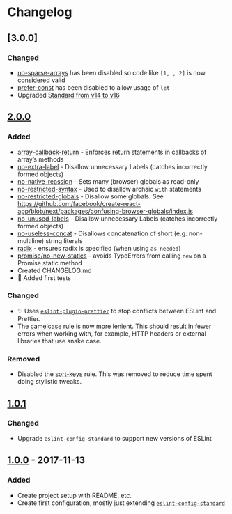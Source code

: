# Changelog

## [3.0.0]

### Changed

- [no-sparse-arrays](https://eslint.org/docs/rules/no-sparse-arrays) has been disabled so code like `[1, , 2]` is now considered valid
- [prefer-const](https://eslint.org/docs/rules/prefer-const) has been disabled to allow usage of `let`
- Upgraded [Standard from v14 to v16](https://github.com/standard/standard/blob/093b05608589e9345535db1f7d61cb5c4c006829/CHANGELOG.md)

## [2.0.0]

### Added

- [array-callback-return](https://eslint.org/docs/rules/array-callback-return) - Enforces return statements in callbacks of array’s methods
- [no-extra-label](https://eslint.org/docs/rules/no-extra-label) - Disallow unnecessary Labels (catches incorrectly formed objects)
- [no-native-reassign](https://eslint.org/docs/rules/no-native-reassign) - Sets many (browser) globals as read-only
- [no-restricted-syntax](https://eslint.org/docs/rules/no-restricted-syntax) - Used to disallow archaic `with` statements
- [no-restricted-globals](https://eslint.org/docs/rules/no-restricted-globals) - Disallow some globals. See https://github.com/facebook/create-react-app/blob/next/packages/confusing-browser-globals/index.js
- [no-unused-labels](https://eslint.org/docs/rules/no-unused-labels) - Disallow unnecessary Labels (catches incorrectly formed objects)
- [no-useless-concat](https://eslint.org/docs/rules/no-useless-concat) - Disallows concatenation of short (e.g. non-multiline) string literals
- [radix](https://eslint.org/docs/rules/radix) - ensures radix is specified (when using `as-needed`)
- [promise/no-new-statics](https://github.com/xjamundx/eslint-plugin-promise/blob/master/docs/rules/no-new-statics.md) - avoids TypeErrors from calling `new` on a Promise static method
- Created CHANGELOG.md
- 💚 Added first tests

### Changed

- ✨ Uses [`eslint-plugin-prettier`](https://github.com/prettier/eslint-plugin-prettier) to stop conflicts between ESLint and Prettier.
- The [camelcase](https://eslint.org/docs/rules/camelcase) rule is now more lenient. This should result in fewer errors when working with, for example, HTTP headers or external libraries that use snake case.

### Removed

- Disabled the [sort-keys](https://eslint.org/docs/rules/sort-keys) rule. This was removed to reduce time spent doing stylistic tweaks.

## [1.0.1]

### Changed

- Upgrade `eslint-config-standard` to support new versions of ESLint

## [1.0.0] - 2017-11-13

### Added

- Create project setup with README, etc.
- Create first configuration, mostly just extending [`eslint-config-standard`](https://github.com/standard/eslint-config-standard)

[2.0.0]: https://github.com/gsandf/eslint-config-gsandf/compare/v1.0.1...v2.0.0
[1.0.1]: https://github.com/gsandf/eslint-config-gsandf/compare/v1.0.0...v1.0.1
[1.0.0]: https://github.com/gsandf/eslint-config-gsandf/releases/tag/v1.0.0
